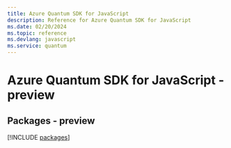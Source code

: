 ```yaml
---
title: Azure Quantum SDK for JavaScript
description: Reference for Azure Quantum SDK for JavaScript
ms.date: 02/20/2024
ms.topic: reference
ms.devlang: javascript
ms.service: quantum
---
```

# Azure Quantum SDK for JavaScript - preview
## Packages - preview
[!INCLUDE [packages](quantum-index.md)]